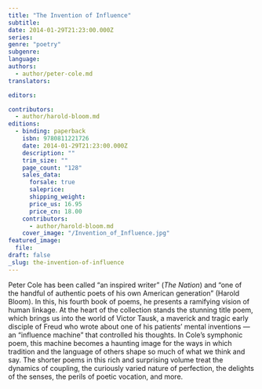 ```yaml
---
title: "The Invention of Influence"
subtitle:
date: 2014-01-29T21:23:00.000Z
series:
genre: "poetry"
subgenre:
language:
authors:
  - author/peter-cole.md
translators:

editors:

contributors:
  - author/harold-bloom.md
editions:
  - binding: paperback
    isbn: 9780811221726
    date: 2014-01-29T21:23:00.000Z
    description: ""
    trim_size: ""
    page_count: "128"
    sales_data:
      forsale: true
      saleprice:
      shipping_weight:
      price_us: 16.95
      price_cn: 18.00
    contributors:
      - author/harold-bloom.md
    cover_image: "/Invention_of_Influence.jpg"
featured_image:
  file:
draft: false
_slug: the-invention-of-influence
---
```


Peter Cole has been called “an inspired writer” (_The Nation_) and “one of the handful of authentic poets of his own American generation” (Harold Bloom). In this, his fourth book of poems, he presents a ramifying vision of human linkage. At the heart of the collection stands the stunning title poem, which brings us into the world of Victor Tausk, a maverick and tragic early disciple of Freud who wrote about one of his patients’ mental inventions — an “influence machine” that controlled his thoughts. In Cole’s symphonic poem, this machine becomes a haunting image for the ways in which tradition and the language of others shape so much of what we think and say. The shorter poems in this rich and surprising volume treat the dynamics of coupling, the curiously varied nature of perfection, the delights of the senses, the perils of poetic vocation, and more.

